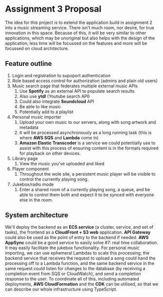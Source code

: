 # Assignment 3 Proposal

The idea for this project is to extend the application build in assignment 2 into a music streaming service. There isn't much room, nor desire, for true innovation in this space. Because of this, it will be very similar to other applications, which may be unoriginal but also helps with the design of the application; less time will be focussed on the features and more will be focussed on cloud architecture.

## Feature outline

1. Login and registration to supoport authentication
2. Role based access control for authorization (admins and plain old users)
3. Music search page that federates multiple external music APIs
   1. Use **Spotify** as an external API to populate search results
   2. Also use **ytdl** (Youtube search API)
   3. Could also integrate **Soundcloud** API
   4. Be able to like music
   5. Potentially add to a playlist
4. Personal music importer
   1. Upload your own music to our servers, along with song artwork and metadata
   2. It will be processed asynchronously as a long running task (this is where **AWS SQS** and **Lambda** come in)
   3. **Amazon Elastic Transcoder** is a service we could potentially use to assist with this process of ensuring content is in the formats required for playback on other devices.
5. Library page
   1. View the music you've uploaded and liked
6. Player component
   1. Throughout the wole site, a persistent music player will be visible to control the currently playing song.
7. Jukebox/radio mode
   1. Enter a shared room of a currently playing song, a queue, and be able to control them both and expect it to be synced with everyone else in the room.

## System architecture

We'll deploy the backend as an **ECS service** (a cluster, service, and set of tasks), the frontend as a **CloudFront + S3 web** application. **API Gateway** could also be used as the point of entry to the backend if needed.
**AWS AppSync** could be a good service to easily solve #7: real time collaboration. It may easily facilitate the jukebox functionality.
For personal music importing, we can use ephemeral Lambdas to scale this processing; the backend service that receives the request to upload a song could hand the processing off to a Lambda function, and the same backend service in the same request could listen for changes to the database (by receiving a completion event from SQS or CloudWatch), and send a completion response to the user.
To coordinate all of this, including automated deployments, **AWS CloudFormation** and the **CDK** can be utilised, so that we can describe our whole infrastructure using TypeScript.
